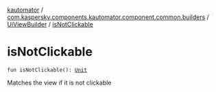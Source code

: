 [kautomator](../../index.md) / [com.kaspersky.components.kautomator.component.common.builders](../index.md) / [UiViewBuilder](index.md) / [isNotClickable](./is-not-clickable.md)

# isNotClickable

`fun isNotClickable(): `[`Unit`](https://kotlinlang.org/api/latest/jvm/stdlib/kotlin/-unit/index.html)

Matches the view if it is not clickable

